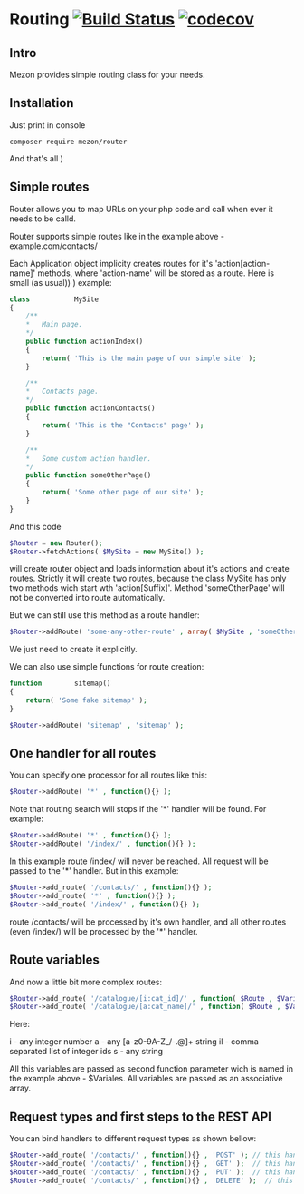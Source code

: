 # Routing [![Build Status](https://travis-ci.com/alexdodonov/mezon-router.svg?branch=master)](https://travis-ci.com/alexdodonov/mezon-router) [![codecov](https://codecov.io/gh/alexdodonov/mezon-router/branch/master/graph/badge.svg)](https://codecov.io/gh/alexdodonov/mezon-router)
## Intro
Mezon provides simple routing class for your needs.

## Installation

Just print in console

```
composer require mezon/router
```

And that's all )

## Simple routes

Router allows you to map URLs on your php code and call when ever it needs to be calld.

Router supports simple routes like in the example above - example.com/contacts/

Each Application object implicity creates routes for it's 'action[action-name]' methods, where 'action-name' will be stored as a route. Here is small (as usual)) ) example:

```PHP
class           MySite
{
    /**
    *   Main page.
    */
    public function actionIndex()
    {
        return( 'This is the main page of our simple site' );
    }

    /**
    *   Contacts page.
    */
    public function actionContacts()
    {
        return( 'This is the "Contacts" page' );
    }

    /**
    *   Some custom action handler.
    */
    public function someOtherPage()
    {
        return( 'Some other page of our site' );
    }
}
```

And this code

```PHP
$Router = new Router();
$Router->fetchActions( $MySite = new MySite() );
```

will create router object and loads information about it's actions and create routes. Strictly it will create two routes, because the class MySite has only two methods wich start wth 'action[Suffix]'. Method 'someOtherPage' will not be converted into route automatically.

But we can still use this method as a route handler:

```PHP
$Router->addRoute( 'some-any-other-route' , array( $MySite , 'someOtherPage' ) );
```

We just need to create it explicitly.

We can also use simple functions for route creation:

```PHP
function        sitemap()
{
    return( 'Some fake sitemap' );
}

$Router->addRoute( 'sitemap' , 'sitemap' );
```

## One handler for all routes

You can specify one processor for all routes like this:

```PHP
$Router->addRoute( '*' , function(){} );
```

Note that routing search will stops if the '*' handler will be found. For example:

```PHP
$Router->addRoute( '*' , function(){} );
$Router->addRoute( '/index/' , function(){} );
```

In this example route /index/ will never be reached. All request will be passed to the '*' handler. But in this example:

```PHP
$Router->add_route( '/contacts/' , function(){} );
$Router->add_route( '*' , function(){} );
$Router->add_route( '/index/' , function(){} );
```

route /contacts/ will be processed by it's own handler, and all other routes (even /index/) will be processed by the '*' handler.

## Route variables

And now a little bit more complex routes:

```PHP
$Router->add_route( '/catalogue/[i:cat_id]/' , function( $Route , $Variables ){} );
$Router->add_route( '/catalogue/[a:cat_name]/' , function( $Route , $Variables ){} );
```

Here:

i - any integer number
a - any [a-z0-9A-Z_\/\-\.\@]+ string
il - comma separated list of integer ids
s - any string

All this variables are passed as second function parameter wich is named in the example above - $Variales. All variables are passed as an associative array.

## Request types and first steps to the REST API

You can bind handlers to different request types as shown bellow:

```PHP
$Router->add_route( '/contacts/' , function(){} , 'POST' ); // this handler will be called for POST requests
$Router->add_route( '/contacts/' , function(){} , 'GET' );  // this handler will be called for GET requests
$Router->add_route( '/contacts/' , function(){} , 'PUT' );  // this handler will be called for PUT requests
$Router->add_route( '/contacts/' , function(){} , 'DELETE' );  // this handler will be called for DELETE requests
```